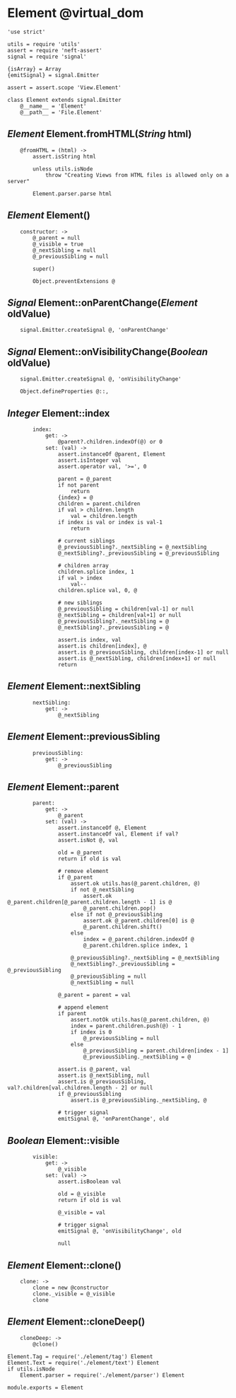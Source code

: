 Element @virtual_dom
====================

	'use strict'

	utils = require 'utils'
	assert = require 'neft-assert'
	signal = require 'signal'

	{isArray} = Array
	{emitSignal} = signal.Emitter

	assert = assert.scope 'View.Element'

	class Element extends signal.Emitter
		@__name__ = 'Element'
		@__path__ = 'File.Element'

*Element* Element.fromHTML(*String* html)
-----------------------------------------

		@fromHTML = (html) ->
			assert.isString html

			unless utils.isNode
				throw "Creating Views from HTML files is allowed only on a server"

			Element.parser.parse html

*Element* Element()
-------------------

		constructor: ->
			@_parent = null
			@_visible = true
			@_nextSibling = null
			@_previousSibling = null

			super()

			Object.preventExtensions @

*Signal* Element::onParentChange(*Element* oldValue)
----------------------------------------------------

		signal.Emitter.createSignal @, 'onParentChange'

*Signal* Element::onVisibilityChange(*Boolean* oldValue)
--------------------------------------------------------

		signal.Emitter.createSignal @, 'onVisibilityChange'

		Object.defineProperties @::,

*Integer* Element::index
------------------------

			index:
				get: ->
					@parent?.children.indexOf(@) or 0
				set: (val) ->
					assert.instanceOf @parent, Element
					assert.isInteger val
					assert.operator val, '>=', 0

					parent = @_parent
					if not parent
						return
					{index} = @
					children = parent.children
					if val > children.length
						val = children.length
					if index is val or index is val-1
						return

					# current siblings
					@_previousSibling?._nextSibling = @_nextSibling
					@_nextSibling?._previousSibling = @_previousSibling

					# children array
					children.splice index, 1
					if val > index
						val--
					children.splice val, 0, @

					# new siblings
					@_previousSibling = children[val-1] or null
					@_nextSibling = children[val+1] or null
					@_previousSibling?._nextSibling = @
					@_nextSibling?._previousSibling = @

					assert.is index, val
					assert.is children[index], @
					assert.is @_previousSibling, children[index-1] or null
					assert.is @_nextSibling, children[index+1] or null
					return

*Element* Element::nextSibling
------------------------------

			nextSibling:
				get: ->
					@_nextSibling

*Element* Element::previousSibling
----------------------------------

			previousSibling:
				get: ->
					@_previousSibling

*Element* Element::parent
-------------------------

			parent:
				get: ->
					@_parent
				set: (val) ->
					assert.instanceOf @, Element
					assert.instanceOf val, Element if val?
					assert.isNot @, val

					old = @_parent
					return if old is val

					# remove element
					if @_parent
						assert.ok utils.has(@_parent.children, @)
						if not @_nextSibling
							assert.ok @_parent.children[@_parent.children.length - 1] is @
							@_parent.children.pop()
						else if not @_previousSibling
							assert.ok @_parent.children[0] is @
							@_parent.children.shift()
						else
							index = @_parent.children.indexOf @
							@_parent.children.splice index, 1

						@_previousSibling?._nextSibling = @_nextSibling
						@_nextSibling?._previousSibling = @_previousSibling
						@_previousSibling = null
						@_nextSibling = null

					@_parent = parent = val

					# append element
					if parent
						assert.notOk utils.has(@_parent.children, @)
						index = parent.children.push(@) - 1
						if index is 0
							@_previousSibling = null
						else
							@_previousSibling = parent.children[index - 1]
							@_previousSibling._nextSibling = @

					assert.is @_parent, val
					assert.is @_nextSibling, null
					assert.is @_previousSibling, val?.children[val.children.length - 2] or null
					if @_previousSibling
						assert.is @_previousSibling._nextSibling, @

					# trigger signal
					emitSignal @, 'onParentChange', old

*Boolean* Element::visible
--------------------------

			visible:
				get: ->
					@_visible
				set: (val) ->
					assert.isBoolean val

					old = @_visible
					return if old is val

					@_visible = val

					# trigger signal
					emitSignal @, 'onVisibilityChange', old

					null

*Element* Element::clone()
--------------------------

		clone: ->
			clone = new @constructor
			clone._visible = @_visible
			clone

*Element* Element::cloneDeep()
------------------------------

		cloneDeep: ->
			@clone()

	Element.Tag = require('./element/tag') Element
	Element.Text = require('./element/text') Element
	if utils.isNode
		Element.parser = require('./element/parser') Element

	module.exports = Element
